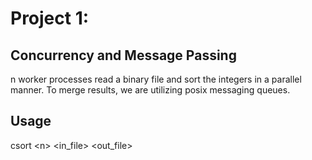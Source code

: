 # Project 1: 
## Concurrency and Message Passing

n worker processes read a binary file and sort the integers in a parallel manner.
To merge results, we are utilizing posix messaging queues.

## Usage
csort \<n> \<in_file> \<out_file>
